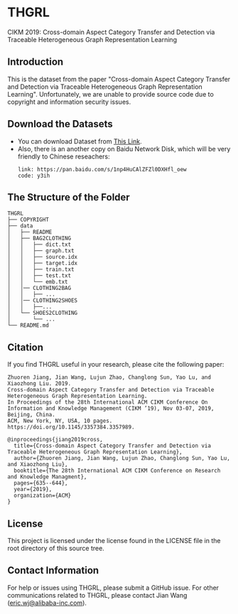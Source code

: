 # THGRL
CIKM 2019: Cross-domain Aspect Category Transfer and Detection via Traceable Heterogeneous Graph Representation Learning

## Introduction

This is the dataset from the paper "Cross-domain Aspect Category Transfer and Detection via Traceable Heterogeneous Graph Representation Learning". Unfortunately, we are unable to provide source code due to copyright and information security issues. 

## Download the Datasets
* You can download Dataset from [This Link](https://drive.google.com/file/d/16XP5WLYO3qgZR8jbaq-rxFp-0EpWIwQS/view?usp=sharing).
* Also, there is an another copy on Baidu Network Disk, which will be very friendly to Chinese reseachers:
    ```
    link: https://pan.baidu.com/s/1np4HuCAlZFZl0DXHfl_oew
    code: y3ih
    ```

## The Structure of the Folder
```
THGRL
├── COPYRIGHT
├── data
│   ├── README
│   ├── BAG2CLOTHING
│   │   ├── dict.txt
│   │   ├── graph.txt
│   │   ├── source.idx
│   │   ├── target.idx
│   │   ├── train.txt
│   │   ├── test.txt
│   │   └── emb.txt
│   │── CLOTHING2BAG
│   │   ├── ...
│   │── CLOTHING2SHOES
│   │   ├──...
│   └── SHOES2CLOTHING
│       └── ...
└── README.md

```

## Citation
If you find THGRL useful in your research, please cite the following paper:

```
Zhuoren Jiang, Jian Wang, Lujun Zhao, Changlong Sun, Yao Lu, and Xiaozhong Liu. 2019. 
Cross-domain Aspect Category Transfer and Detection via Traceable Heterogeneous Graph Representation Learning. 
In Proceedings of the 28th International ACM CIKM Conference On Information and Knowledge Management (CIKM ’19), Nov 03-07, 2019, Beijing, China. 
ACM, New York, NY, USA, 10 pages. https://doi.org/10.1145/3357384.3357989.
```

```
@inproceedings{jiang2019cross,
  title={Cross-domain Aspect Category Transfer and Detection via Traceable Heterogeneous Graph Representation Learning},
  author={Zhuoren Jiang, Jian Wang, Lujun Zhao, Changlong Sun, Yao Lu, and Xiaozhong Liu},
  booktitle={The 28th International ACM CIKM Conference on Research and Knowledge Managment},
  pages={635--644},
  year={2019},
  organization={ACM}
}
```
## License
This project is licensed under the license found in the LICENSE file in the root directory of this source tree.

## Contact Information
For help or issues using THGRL, please submit a GitHub issue.
For other communications related to THGRL, please contact Jian Wang (eric.wj@alibaba-inc.com).



